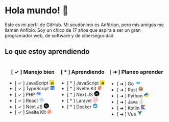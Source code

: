 # Hola mundo! 👋

Este es mi perfil de GitHub. Mi seudónimo es Anfitrion, pero mis amigos me llaman Anfibio. Soy un chico de 17 años que aspira a ser un gran programador web, de software y de ciberseguridad.

## Lo que estoy aprendiendo

<section style="display: flex; justify-content: space-around;">
  <div style="display: ; justify-content: center;">
    <h3 style="text-align: end; font-weight: 700;">[ ✓ ] Manejo bien</h3>
    <ul>
      <li>
        [ ✓ ] JavaScript
        <img src="assets/javascript.svg" style="height: 1em;" />
      </li>
      <li>
        [ ✓ ] TypeScript
        <img src="assets/typescript.svg" style="height: 1em;" />
      </li>
      <li>
        [ ✓ ] PHP
        <img src="assets/php.svg" style="height: 1rem;" />
      </li>
      <li>
        [ ✓ ] React
        <img src="assets/react.svg" style="height: 1rem;" />
      </li>
      <li>
        [ ✓ ] Next JS
        <img src="assets/next-js.svg" style="height: 1rem;" />
      </li>
      <li>
        [ ✓ ] Svelte Kit
        <img src="assets/svelte.svg" style="height: 1em;"/>
      </li>
    </ul>
  </div>
  <div style="display: ; justify-content: center;">
    <h3 style="text-align: end; font-weight: 700;">[ * ] Aprendiendo</h3>
    <ul>
      <li>
        [ * ] JavaScript
        <img src="assets/javascript.svg" style="height: 1em;" />
      </li>
      <li>
        [ * ] Svelte Kit
        <img src="assets/svelte.svg" style="height: 1em;"/>
      </li>
      <li>
        [ * ] Next JS
        <img src="assets/next-js.svg" style="height: 1rem;" />
      </li>
      <li>
        [ * ] Laravel
        <img src="assets/laravel.svg" style="height: 1rem;" />
      </li>
      <li>
        [ * ] Docker
        <img src="assets/docker.svg" style="height: 1rem;" />
      </li>
    </ul>
  </div>
  <div style="display: ; justify-content: center;">
    <h3 style="text-align: end; font-weight: 700;">[ ➜ ] Planeo aprender</h3>
    <ul>
      <li>
        [ ➜ ] Go
        <img src="assets/go.svg" style="height: 1rem;" />
      </li>
      <li>
        [ ➜ ] Rust
        <img src="assets/rust.svg" style="height: 1rem;" />
      </li>
      <li>
        [ ➜ ] Python
        <img src="assets/python.svg" style="height: 1rem;" />
      </li>
      <li>
        [ ➜ ] Java
        <img src="assets/java.svg" style="height: 1rem;" />
      </li>
      <li>
        [ ➜ ] Kotlin
        <img src="assets/kotlin.svg" style="height: 1rem;" />
      </li>
      <li>
        [ ➜ ] Vue
        <img src="assets/vue.svg" style="height: 1rem;" />
      </li>
    </ul>
  </div>
</section>

